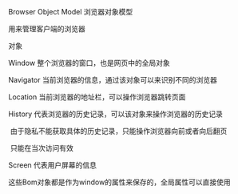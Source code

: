 Browser Object Model 浏览器对象模型

用来管理客户端的浏览器

 

对象

Window 整个浏览器的窗口，也是网页中的全局对象

Navigator 当前浏览器的信息，通过该对象可以来识别不同的浏览器

Location 当前浏览器的地址栏，可以操作浏览器跳转页面

History 代表浏览器的历史记录，可以该对象来操作浏览器的历史记录

​       由于隐私不能获取具体的历史记录，只能操作浏览器向前或者向后翻页

​        只能在当次访问有效

Screen 代表用户屏幕的信息

 

这些Bom对象都是作为window的属性来保存的，全局属性可以直接使用